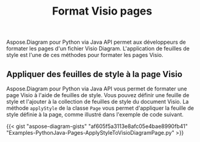 ﻿---
title: Format Visio pages
type: docs
weight: 40
url: /fr/python-java/format-visio-pages/
---
Aspose.Diagram pour Python via Java API permet aux développeurs de formater les pages d'un fichier Visio Diagram. L'application de feuilles de style est l'une de ces méthodes pour formater les pages Visio.

## **Appliquer des feuilles de style à la page Visio**
Aspose.Diagram pour Python via Java API vous permet de formater une page Visio à l'aide de feuilles de style. Vous pouvez définir une feuille de style et l'ajouter à la collection de feuilles de style du document Visio. La méthode `applyStyle` de la classe `Page` vous permet d'appliquer la feuille de style définie à la page, comme illustré dans l'exemple de code suivant.

{{< gist "aspose-diagram-gists" "af605f5a3113e8afc05e4bae8990fb41" "Examples-PythonJava-Pages-ApplyStyleToVisioDiagramPage.py" >}}
